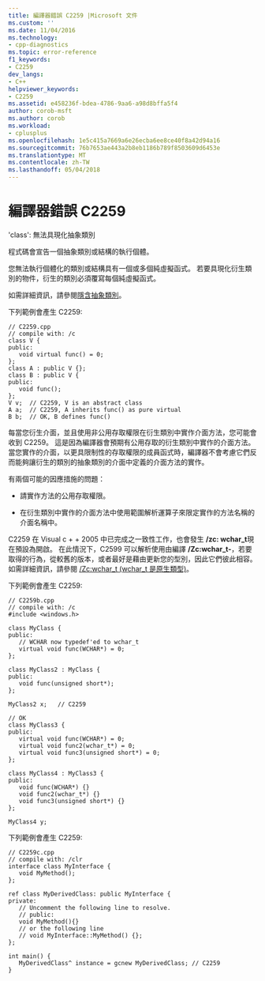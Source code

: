```yaml
---
title: 編譯器錯誤 C2259 |Microsoft 文件
ms.custom: ''
ms.date: 11/04/2016
ms.technology:
- cpp-diagnostics
ms.topic: error-reference
f1_keywords:
- C2259
dev_langs:
- C++
helpviewer_keywords:
- C2259
ms.assetid: e458236f-bdea-4786-9aa6-a98d8bffa5f4
author: corob-msft
ms.author: corob
ms.workload:
- cplusplus
ms.openlocfilehash: 1e5c415a7669a6e26ecba6ee8ce40f8a42d94a16
ms.sourcegitcommit: 76b7653ae443a2b8eb1186b789f8503609d6453e
ms.translationtype: MT
ms.contentlocale: zh-TW
ms.lasthandoff: 05/04/2018
---
```

# <a name="compiler-error-c2259"></a>編譯器錯誤 C2259
'class': 無法具現化抽象類別  
  
 程式碼會宣告一個抽象類別或結構的執行個體。  
  
 您無法執行個體化的類別或結構具有一個或多個純虛擬函式。 若要具現化衍生類別的物件，衍生的類別必須覆寫每個純虛擬函式。  
  
 如需詳細資訊，請參閱[隱含抽象類別](../../dotnet/how-to-define-and-consume-classes-and-structs-cpp-cli.md#BKMK_Implicitly_abstract_classes)。  
  
 下列範例會產生 C2259:  
  
```  
// C2259.cpp  
// compile with: /c  
class V {  
public:  
   void virtual func() = 0;  
};  
class A : public V {};  
class B : public V {  
public:  
   void func();  
};  
V v;  // C2259, V is an abstract class  
A a;  // C2259, A inherits func() as pure virtual  
B b;  // OK, B defines func()  
```  
  
 每當您衍生介面，並且使用非公用存取權限在衍生類別中實作介面方法，您可能會收到 C2259。  這是因為編譯器會預期有公用存取的衍生類別中實作的介面方法。 當您實作的介面，以更具限制性的存取權限的成員函式時，編譯器不會考慮它們反而能夠讓衍生的類別的抽象類別的介面中定義的介面方法的實作。  
  
 有兩個可能的因應措施的問題：  
  
-   請實作方法的公用存取權限。  
  
-   在衍生類別中實作的介面方法中使用範圍解析運算子來限定實作的方法名稱的介面名稱中。  
  
 C2259 在 Visual c + + 2005 中已完成之一致性工作，也會發生 **/zc: wchar_t**現在預設為開啟。 在此情況下，C2599 可以解析使用由編譯 **/Zc:wchar_t-**，若要取得的行為，從較舊的版本，或者最好是藉由更新您的型別，因此它們彼此相容。 如需詳細資訊，請參閱 [/Zc:wchar_t (wchar_t 是原生類型)](../../build/reference/zc-wchar-t-wchar-t-is-native-type.md)。  
  
 下列範例會產生 C2259:  
  
```  
// C2259b.cpp  
// compile with: /c  
#include <windows.h>   
  
class MyClass {  
public:  
   // WCHAR now typedef'ed to wchar_t  
   virtual void func(WCHAR*) = 0;  
};  
  
class MyClass2 : MyClass {  
public:  
   void func(unsigned short*);  
};  
  
MyClass2 x;   // C2259  
  
// OK  
class MyClass3 {  
public:  
   virtual void func(WCHAR*) = 0;  
   virtual void func2(wchar_t*) = 0;  
   virtual void func3(unsigned short*) = 0;  
};  
  
class MyClass4 : MyClass3 {  
public:  
   void func(WCHAR*) {}  
   void func2(wchar_t*) {}  
   void func3(unsigned short*) {}  
};  
  
MyClass4 y;  
```  
  
 下列範例會產生 C2259:  
  
```  
// C2259c.cpp  
// compile with: /clr  
interface class MyInterface {  
   void MyMethod();  
};  
  
ref class MyDerivedClass: public MyInterface {  
private:  
   // Uncomment the following line to resolve.  
   // public:  
   void MyMethod(){}  
   // or the following line  
   // void MyInterface::MyMethod() {};  
};  
  
int main() {  
   MyDerivedClass^ instance = gcnew MyDerivedClass; // C2259  
}  
```  
